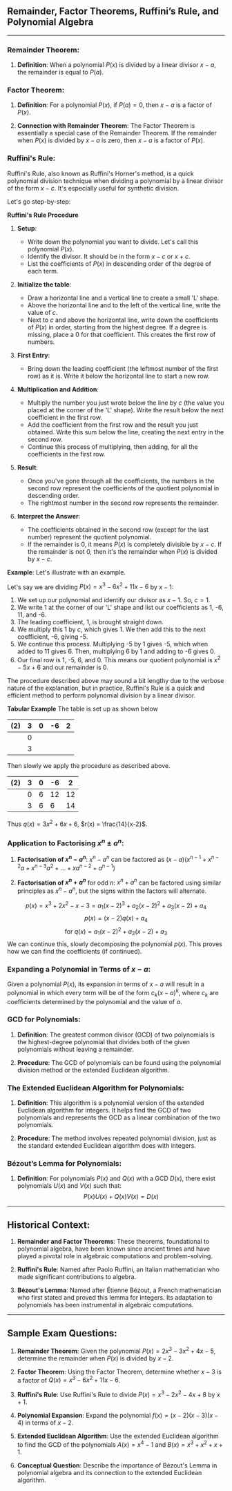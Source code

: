 ## Remainder, Factor Theorems, Ruffini’s Rule, and Polynomial Algebra

---

### Remainder Theorem:

1. **Definition**: When a polynomial $P(x)$ is divided by a linear divisor $x - a$, the remainder is equal to $P(a)$.

### Factor Theorem:

1. **Definition**: For a polynomial $P(x)$, if $P(a) = 0$, then $x - a$ is a factor of $P(x)$.

2. **Connection with Remainder Theorem**: The Factor Theorem is essentially a special case of the Remainder Theorem. If the remainder when $P(x)$ is divided by $x - a$ is zero, then $x - a$ is a factor of $P(x)$.

### Ruffini's Rule:
Ruffini's Rule, also known as Ruffini's Horner's method, is a quick polynomial division technique when dividing a polynomial by a linear divisor of the form $x - c$. It's especially useful for synthetic division.

Let's go step-by-step:

**Ruffini's Rule Procedure**

1. **Setup**: 
    - Write down the polynomial you want to divide. Let's call this polynomial $P(x)$.
    - Identify the divisor. It should be in the form $x - c$ or $x + c$.
    - List the coefficients of $P(x)$ in descending order of the degree of each term.

2. **Initialize the table**:
    - Draw a horizontal line and a vertical line to create a small 'L' shape.
    - Above the horizontal line and to the left of the vertical line, write the value of $c$.
    - Next to $c$ and above the horizontal line, write down the coefficients of $P(x)$ in order, starting from the highest degree. If a degree is missing, place a 0 for that coefficient. This creates the first row of numbers.

3. **First Entry**:
    - Bring down the leading coefficient (the leftmost number of the first row) as it is. Write it below the horizontal line to start a new row.

4. **Multiplication and Addition**:
    - Multiply the number you just wrote below the line by $c$ (the value you placed at the corner of the 'L' shape). Write the result below the next coefficient in the first row.
    - Add the coefficient from the first row and the result you just obtained. Write this sum below the line, creating the next entry in the second row.
    - Continue this process of multiplying, then adding, for all the coefficients in the first row.

5. **Result**:
    - Once you've gone through all the coefficients, the numbers in the second row represent the coefficients of the quotient polynomial in descending order.
    - The rightmost number in the second row represents the remainder.
  
6. **Interpret the Answer**:
    - The coefficients obtained in the second row (except for the last number) represent the quotient polynomial.
    - If the remainder is 0, it means $P(x)$ is completely divisible by $x - c$. If the remainder is not 0, then it's the remainder when $P(x)$ is divided by $x - c$.

**Example**: Let's illustrate with an example.

Let's say we are dividing $P(x) = x^3 - 6x^2 + 11x - 6$ by $x - 1$:

1. We set up our polynomial and identify our divisor as $x - 1$. So, $c = 1$.
2. We write 1 at the corner of our 'L' shape and list our coefficients as 1, -6, 11, and -6.
3. The leading coefficient, 1, is brought straight down.
4. We multiply this 1 by $c$, which gives 1. We then add this to the next coefficient, -6, giving -5.
5. We continue this process. Multiplying -5 by 1 gives -5, which when added to 11 gives 6. Then, multiplying 6 by 1 and adding to -6 gives 0.
6. Our final row is 1, -5, 6, and 0. This means our quotient polynomial is $x^2 - 5x + 6$ and our remainder is 0.

The procedure described above may sound a bit lengthy due to the verbose nature of the explanation, but in practice, Ruffini's Rule is a quick and efficient method to perform polynomial division by a linear divisor.

**Tabular Example**
The table is set up as shown below

| (2) | 3   | 0   | -6  | 2   |
| --- | --- | --- | --- | --- |
|     | 0    |     |     |     |
|     | 3    |     |     |     |
Then slowly we apply the procedure as described above.

| (2) | 3   | 0   | -6  | 2   |
| --- | --- | --- | --- | --- |
|     | 0   | 6   | 12  | 12  |
|     | 3   | 6   | 6   | 14  | 
Thus $q(x)=3x^2+6x+6$, $r(x) = \frac{14}{x-2}$.
### Application to Factorising $x^n \pm a^n$:

1. **Factorisation of $x^n - a^n$**:
   $x^n - a^n$ can be factored as $(x-a)(x^{n-1} + x^{n-2}a + x^{n-3}a^2 + \dots + xa^{n-2} + a^{n-1})$

2. **Factorisation of $x^n + a^n$** for odd $n$:
   $x^n + a^n$ can be factored using similar principles as $x^n - a^n$, but the signs within the factors will alternate.

$$
p(x)=x^3+2x^2-x-3=a_1(x-2)^3+a_2(x-2)^2+a_3(x-2)+a_4
$$
$$
p(x)=(x-2)q(x)+a_4
$$
$$
\text{for }q(x)=a_1(x-2)^2+a_2(x-2)+a_3
$$
We can continue this, slowly decomposing the polynomial $p(x)$. This proves how we can find the coefficients (if continued).
### Expanding a Polynomial in Terms of $x - a$:

Given a polynomial $P(x)$, its expansion in terms of $x - a$ will result in a polynomial in which every term will be of the form $c_k(x - a)^k$, where $c_k$ are coefficients determined by the polynomial and the value of $a$.

### GCD for Polynomials:

1. **Definition**: The greatest common divisor (GCD) of two polynomials is the highest-degree polynomial that divides both of the given polynomials without leaving a remainder.
   
2. **Procedure**: The GCD of polynomials can be found using the polynomial division method or the extended Euclidean algorithm.

### The Extended Euclidean Algorithm for Polynomials:

1. **Definition**: This algorithm is a polynomial version of the extended Euclidean algorithm for integers. It helps find the GCD of two polynomials and represents the GCD as a linear combination of the two polynomials.

2. **Procedure**: The method involves repeated polynomial division, just as the standard extended Euclidean algorithm does with integers.

### Bézout’s Lemma for Polynomials:

1. **Definition**: For polynomials $P(x)$ and $Q(x)$ with a GCD $D(x)$, there exist polynomials $U(x)$ and $V(x)$ such that:
   $$ P(x)U(x) + Q(x)V(x) = D(x) $$

---

## Historical Context:

1. **Remainder and Factor Theorems**: These theorems, foundational to polynomial algebra, have been known since ancient times and have played a pivotal role in algebraic computations and problem-solving.
   
2. **Ruffini's Rule**: Named after Paolo Ruffini, an Italian mathematician who made significant contributions to algebra.
   
3. **Bézout's Lemma**: Named after Étienne Bézout, a French mathematician who first stated and proved this lemma for integers. Its adaptation to polynomials has been instrumental in algebraic computations.

---

## Sample Exam Questions:

1. **Remainder Theorem**: Given the polynomial $P(x) = 2x^3 - 3x^2 + 4x - 5$, determine the remainder when $P(x)$ is divided by $x - 2$.

2. **Factor Theorem**: Using the Factor Theorem, determine whether $x - 3$ is a factor of $Q(x) = x^3 - 6x^2 + 11x - 6$.

3. **Ruffini's Rule**: Use Ruffini's Rule to divide $P(x) = x^3 - 2x^2 - 4x + 8$ by $x + 1$.

4. **Polynomial Expansion**: Expand the polynomial $f(x) = (x - 2)(x - 3)(x - 4)$ in terms of $x - 2$.

5. **Extended Euclidean Algorithm**: Use the extended Euclidean algorithm to find the GCD of the polynomials $A(x) = x^4 - 1$ and $B(x) = x^3 + x^2 + x + 1$.

6. **Conceptual Question**: Describe the importance of Bézout's Lemma in polynomial algebra and its connection to the extended Euclidean algorithm.